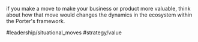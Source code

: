 if you make a move to make your business or product more valuable, think about how that move would changes the dynamics in the ecosystem within the Porter's framework.

#leadership/situational_moves #strategy/value 